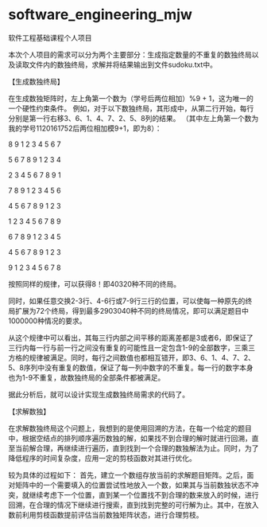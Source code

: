 # software_engineering_mjw
软件工程基础课程个人项目

本次个人项目的需求可以分为两个主要部分：生成指定数量的不重复的数独终局以及读取文件内的数独终局，求解并将结果输出到文件sudoku.txt中。

【生成数独终局】

在生成数独矩阵时，左上角第一个数为（学号后两位相加）%9 + 1，这为唯一的一个硬性约束条件。
例如，对于以下数独终局，其形成中，从第二行开始，每行分别是第一行右移3、6、1、4、7、2、5、8列的结果。
（其中左上角第一个数为我的学号1120161752后两位相加模9+1，即为8）：

8	9	1	2	3	4	5	6	7

5	6	7	8	9	1	2	3	4

2	3	4	5	6	7	8	9	1

7	8	9	1	2	3	4	5	6

4	5	6	7	8	9	1	2	3

1	2	3	4	5	6	7	8	9

6	7	8	9	1	2	3	4	5

4	5	6	7	8	9	1	2	3

9	1	2	3	4	5	6	7	8

按照同样的规律，可以获得8！即40320种不同的终局。

同时，如果任意交换2-3行、4-6行或7-9行三行的位置，可以使每一种原先的终局扩展为72个终局，得到最多2903040种不同的终局情况，即可以满足题目中1000000种情况的要求。

从这个规律中可以看出，其每三行内部之间平移的距离差都是3或者6，即保证了三行内每一行与前一行之间没有重复的可能性且一定包含1-9的全部数字，三乘三方格的规律被满足。同时，每行之间数值也都相互错开，即3、6、1、4、7、2、5、8序列中没有重复的数值，保证了每一列中数字的不重复。每一行的数字本身也为1-9不重复，故数独终局的全部条件都被满足。


据此分析后，就可以设计实现生成数独终局需求的代码了。

【求解数独】

在求解数独终局这个问题上，我想到的是使用回溯的方法，在每一个给定的题目中，根据空结点的排列顺序遍历数独的解，如果找不到合理的解时就进行回溯，直至当前解合理，再继续进行遍历，直到找到一个合理的数独解法为止。同时，为了降低程序的时间复杂度，应用一定的剪枝函数对其进行优化。

较为具体的过程如下：
首先，建立一个数组存放当前的求解题目矩阵。之后，面对矩阵中的一个需要填入的位置尝试性地放入一个数，如果其与当前数独状态不冲突，就继续考虑下一个位置，直到某一个位置找不到合理的数来放入的时候，进行回溯，在合理的情况下继续进行搜索，直到找到完整的可行解为止。其中，在放入数前利用剪枝函数提前评估当前数独矩阵状态，进行合理剪枝。
